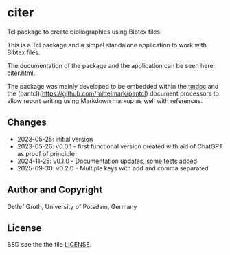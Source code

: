 # citer

Tcl package to create bibliographies using Bibtex files

This is a Tcl package and a simpel standalone application to work with Bibtex
files. 

The documentation of the package and the application can be seen here:
[citer.html](https://htmlpreview.github.io/?https://github.com/mittelmark/citer/blob/master/citer/citer.html).

The   package   was   mainly    developed   to   be   embedded    within   the
[tmdoc](https://github.com/mittelmark/tmdoc) and the (pantcl)(https://github.com/mittelmark/pantcl) document
processors  to  allow  report  writing  using  Markdown  markup  as well  with
references. 

## Changes

- 2023-05-25: initial version
- 2023-05-26: v0.0.1 - first functional version created with aid of ChatGPT as
  proof of principle
- 2024-11-25: v0.1.0 - Documentation updates, some tests added
- 2025-09-30: v0.2.0 - Multiple keys with add and comma separated

## Author and Copyright

Detlef Groth, University of Potsdam, Germany

## License

BSD see the the file [LICENSE](LICENSE).
